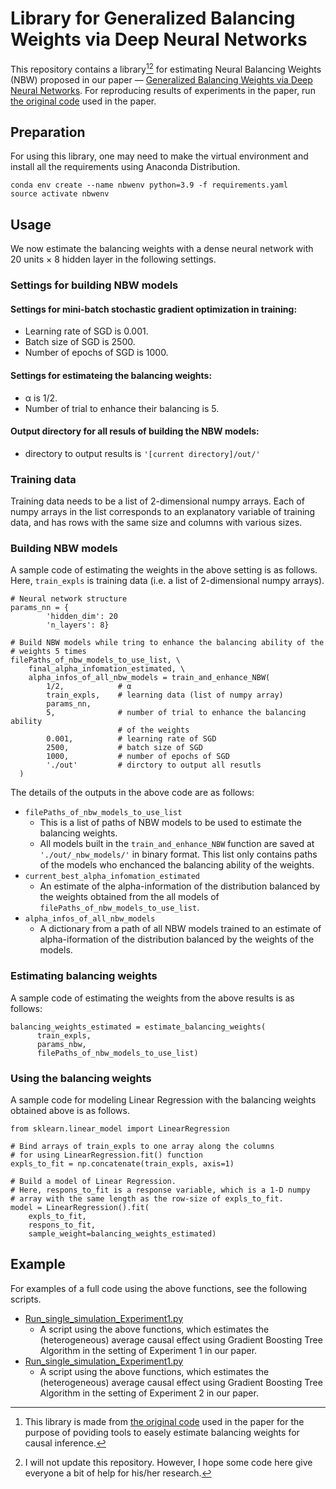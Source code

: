 # Library for Generalized Balancing Weights via Deep Neural Networks

This repository contains a library[^1][^2] for estimating Neural Balancing Weights (NBW)
proposed in our paper ― [Generalized Balancing Weights via Deep Neural
Networks](https://arxiv.org/abs/2211.07533v4).
For reproducing results of experiments in the paper, run
[the original code](./reproduction/HowToReproduce.md) used in the paper.

[^1]: This library is made from [the original code](./reproduction/HowToReproduce.md) used in the paper for the purpose of
poviding tools to easely estimate balancing weights for causal inference. 

[^2]: I will not update this repository. However, I hope some code here give everyone a bit of help for his/her research.

**Preparation**
---
For using this library, one may need to make the virtual environment and install all the requirements using Anaconda Distribution.
```
conda env create --name nbwenv python=3.9 -f requirements.yaml
source activate nbwenv
```

**Usage**
---
We now estimate the balancing weights with a dense neural network with 
20 units × 8 hidden layer in the following settings.

### Settings for building NBW models
#### Settings for mini-batch stochastic gradient optimization in training: 
* Learning rate of SGD is 0.001.
* Batch size of SGD is 2500.
* Number of epochs of SGD is 1000.

#### Settings for estimateing the balancing weights:
* α is 1/2.
* Number of trial to enhance their balancing is 5.

#### Output directory for all resuls of building the NBW models: 
* directory to output results is ```'[current directory]/out/'```

### Training data
Training data needs to be a list of 2-dimensional numpy arrays.
Each of numpy arrays in the list corresponds to an explanatory variable of training data,
and has rows with the same size and columns with various sizes.



 

### Building NBW models 
A sample code of estimating the weights in the above setting is as follows.
Here, ```train_expls``` is  training data (i.e. a list of 2-dimensional numpy arrays).
```
# Neural network structure 
params_nn = {
        'hidden_dim': 20
        'n_layers': 8}

# Build NBW models while tring to enhance the balancing ability of the 
# weights 5 times
filePaths_of_nbw_models_to_use_list, \
    final_alpha_infomation_estimated, \
    alpha_infos_of_all_nbw_models = train_and_enhance_NBW(
        1/2,            # α
        train_expls,    # learning data (list of numpy array) 
        params_nn,      
        5,              # number of trial to enhance the balancing ability
                        # of the weights
        0.001,          # learning rate of SGD
        2500,           # batch size of SGD
        1000,           # number of epochs of SGD
        './out'         # dirctory to output all resutls
  )
```
The details of the outputs in the above code are as follows:
* ```filePaths_of_nbw_models_to_use_list``` 
    - This is a list of paths of NBW models to be used to estimate the balancing weights.
    - All models built in the ```train_and_enhance_NBW``` function are saved
      at ```'./out/_nbw_models/'``` in binary format. This list only contains paths of 
      the models who enchanced the balancing ability of the weights.
* ```current_best_alpha_infomation_estimated```
    - An estimate of the alpha-information of the distribution balanced by the weights obtained from the 
      all models of ```filePaths_of_nbw_models_to_use_list```.
* ```alpha_infos_of_all_nbw_models```
    - A dictionary from a path of all NBW models trained to an estimate of alpha-iformation of 
      the distribution balanced by the weights of the models.

### Estimating balancing weights
A sample code of estimating the weights from the above results is as follows:
```
balancing_weights_estimated = estimate_balancing_weights(
      train_expls,
      params_nbw,
      filePaths_of_nbw_models_to_use_list)
```

### Using the balancing weights
A sample code for modeling Linear Regression with the balancing weights obtained above is as follows.

```
from sklearn.linear_model import LinearRegression

# Bind arrays of train_expls to one array along the columns 
# for using LinearRegression.fit() function
expls_to_fit = np.concatenate(train_expls, axis=1)

# Build a model of Linear Regression.
# Here, respons_to_fit is a response variable, which is a 1-D numpy
# array with the same length as the row-size of expls_to_fit.
model = LinearRegression().fit(
    expls_to_fit, 
    respons_to_fit,
    sample_weight=balancing_weights_estimated)
```

**Example**
---
For examples of a full code using the above functions, see the following scripts.
*  [Run_single_simulation_Experiment1.py](./Run_single_simulation_Experiment1.py)
    - A script using the above functions, which estimates the (heterogeneous) average causal effect using Gradient Boosting Tree Algorithm in the setting of Experiment 1 in our paper.
*  [Run_single_simulation_Experiment1.py](./Run_single_simulation_Experiment2.py)
    - A script using the above functions, which estimates the (heterogeneous) average causal effect using Gradient Boosting Tree Algorithm in the setting of Experiment 2 in our paper.
